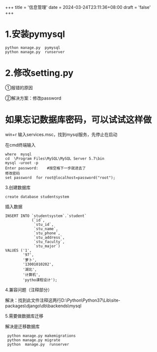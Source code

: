 +++
title = '信息管理'
date = 2024-03-24T23:11:36+08:00
draft = 'false'
+++




# 1.安装pymysql

```
python manage.py  pymysql
python manage.py  runserver
```

# 2.修改setting.py

①报错的原因

②解决方案：修改password







# 如果忘记数据库密码，可以试试这样做

win+r  输入services.msc，找到mysql服务，先停止在启动


在cmd终端输入

```
where  mysql
cd  \Program Files\MySQL\MySQL Server 5.7\bin
mysql -uroot -p
Enter password:    #按空格下一步就进去了
修改密码
set password  for root@localhost=password("root");
```


3.创建数据库

```
create database studentsystem
```


插入数据

```
INSERT INTO `studentsystem`.`student`
            (`id`,
             `stu_id`,
             `stu_name`,
             `stu_phone`,
             `stu_address`,
             `stu_faculty`,
             `stu_major`)
VALUES ('1',
        '97',
        '萝卜',
        '13001010202',
        '湖北',
        '计算机',
        'pytho课程设计');
```











4.兼容问题（注释部分）



解决：找到此文件注释这两行D:\Python\Python37\Lib\site-packages\django\db\backends\mysql

5.需要做数据库迁移



解决是迁移数据库

```
 python manage.py makemigrations
 python manage.py migrate
 python  manage.py  runserver 
```

